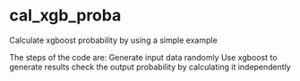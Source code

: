 # cal_xgb_proba
Calculate xgboost probability by using a simple example

The steps of the code are:
Generate input data randomly
Use xgboost to generate results
check the output probability by calculating it independently
